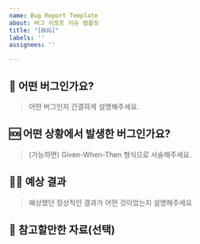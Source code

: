 ```yaml
---
name: Bug Report Template
about: 버그 리포트 이슈 템플릿
title: "[BUG]"
labels: ''
assignees: ''

---
```


## 👾 어떤 버그인가요?
> 어떤 버그인지 간결하게 설명해주세요.

## 🆘 어떤 상황에서 발생한 버그인가요?
> (가능하면) Given-When-Then 형식으로 서술해주세요.

## 🧑‍🔧 예상 결과
> 예상했던 정상적인 결과가 어떤 것이었는지 설명해주세요

## 📃 참고할만한 자료(선택)
